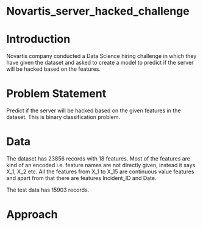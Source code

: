 # Novartis_server_hacked_challenge

# Introduction
Novartis company conducted a Data Science hiring challenge in which they have given the dataset and asked to create a model to predict if the server will be hacked based on the features.

# Problem Statement
Predict if the server will be hacked based on the given features in the dataset.
This is binary classification problem.

# Data
The dataset has 23856 records with 18 features. Most of the features are kind of an encoded i.e. feature names are not directly given, instead it says X_1, X_2 etc.
All the features from X_1 to X_15 are continuous value features and apart from that there are features Incident_ID and Date.

The test data has 15903 records.

# Approach
